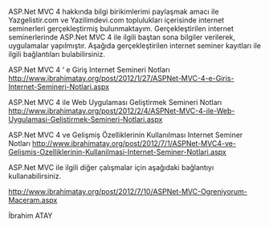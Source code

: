 ASP.Net MVC 4 hakkında bilgi birikimlerimi paylaşmak amacı ile Yazgelistir.com ve Yazilimdevi.com toplulukları içerisinde internet seminerleri gerçekleştirmiş bulunmaktayım. Gerçekleştirilen internet seminerlerinde ASP.Net MVC 4 ile ilgili baştan sona bilgiler verilerek, uygulamalar yapılmıştır. 
Aşağıda gerçekleştirilen internet seminer kayıtları ile ilgili bağlantıları bulabilirsiniz.

ASP.Net MVC 4 ‘ e Giriş Internet Semineri Notları
http://www.ibrahimatay.org/post/2012/1/27/ASPNet-MVC-4-e-Giris-Internet-Semineri-Notlari.aspx

ASP.Net MVC 4 ile Web Uygulaması Geliştirmek Semineri Notları
http://www.ibrahimatay.org/post/2012/2/4/ASPNet-MVC-4-ile-Web-Uygulamasi-Gelistirmek-Semineri-Notlari.aspx

ASP.Net MVC 4 ve Gelişmiş Özelliklerinin Kullanılması Internet Seminer Notları
http://www.ibrahimatay.org/post/2012/7/1/ASPNet-MVC4-ve-Gelismis-Ozelliklerinin-Kullanilmasi-Internet-Seminer-Notlari.aspx

ASP.Net MVC ile ilgili diğer çalışmalar için aşağıdaki bağlantıyı kullanabilirsiniz.

http://www.ibrahimatay.org/post/2012/7/10/ASPNet-MVC-Ogreniyorum-Maceram.aspx

İbrahim ATAY
